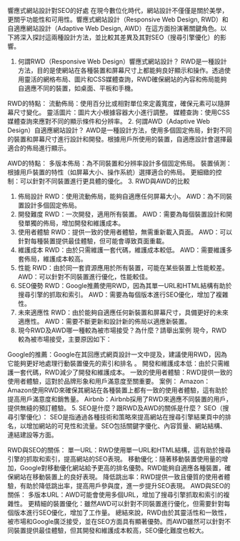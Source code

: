 響應式網站設計對SEO的好處
在現今數位化時代，網站設計不僅僅是關於美學，更關乎功能性和可用性。響應式網站設計（Responsive Web Design, RWD）和自適應網站設計（Adaptive Web Design, AWD）在這方面扮演著關鍵角色。以下將深入探討這兩種設計方法，並比較其差異及其對SEO（搜尋引擎優化）的影響。

1. 何謂RWD（Responsive Web Design）響應式網站設計？
RWD是一種設計方法，目的是使網站在各種裝置和屏幕尺寸上都能夠良好顯示和操作。透過使用靈活的網格布局、圖片和CSS媒體查詢，RWD確保網站的內容和佈局能夠自適應不同的裝置，如桌面、平板和手機。

RWD的特點：
流動佈局：使用百分比或相對單位來定義寬度，確保元素可以隨屏幕尺寸變化。
靈活圖片：圖片大小根據容器大小進行調整。
媒體查詢：使用CSS媒體查詢來應對不同的顯示條件和分辨率。
2. 何謂AWD（Adaptive Web Design）自適應網站設計？
AWD是一種設計方法，使用多個固定佈局，針對不同的裝置和屏幕尺寸進行設計和開發。根據用戶所使用的裝置，自適應設計會選擇最適合的佈局進行顯示。

AWD的特點：
多版本佈局：為不同裝置和分辨率設計多個固定佈局。
裝置偵測：根據用戶裝置的特性（如屏幕大小、操作系統）選擇適合的佈局。
更細緻的控制：可以針對不同裝置進行更具體的優化。
3. RWD與AWD的比較
1. 佈局設計
RWD：使用流動佈局，能夠自適應任何屏幕大小。
AWD：為不同裝置設計多個固定佈局。
2. 開發難度
RWD：一次開發，適用所有裝置。
AWD：需要為每個裝置設計和開發單獨的佈局，增加開發和維護成本。
3. 使用者體驗
RWD：提供一致的使用者體驗，無需重新載入頁面。
AWD：可以針對每種裝置提供最佳體驗，但可能會導致頁面重載。
4. 維護成本
RWD：由於只需維護一套代碼，維護成本較低。
AWD：需要維護多套佈局，維護成本較高。
5. 性能
RWD：由於同一套資源應用於所有裝置，可能在某些裝置上性能較差。
AWD：可以針對不同裝置進行優化，性能較佳。
6. SEO優勢
RWD：Google推薦使用RWD，因為其單一URL和HTML結構有助於搜尋引擎的抓取和索引。
AWD：需要為每個版本進行SEO優化，增加了複雜性。
7. 未來適應性
RWD：由於能夠自適應任何新裝置和屏幕尺寸，具備更好的未來適應性。
AWD：需要不斷更新和設計新的佈局以適應新裝置。
4. 現今RWD及AWD哪一種較為被市場接受？為什麼？請舉出案例
現今，RWD較為被市場接受，主要原因如下：

Google的推薦：Google在其回應式網頁設計一文中提及，建議使用RWD，因為它能夠更好地處理行動裝置優先的索引和排名 。
開發和維護成本低：由於只需維護一套代碼，RWD減少了開發和維護成本。
一致的使用者體驗：RWD提供一致的使用者體驗，這對於品牌形象和用戶滿意度至關重要。
案例：
Amazon：Amazon使用RWD來確保其網站在各種裝置上都有一致的使用者體驗，這有助於提高用戶滿意度和銷售量。
Airbnb：Airbnb採用了RWD來適應不同裝置的用戶，提供無縫的預訂體驗。
5. SEO是什麼？跟RWD及AWD的關係是什麼？
SEO（搜尋引擎優化）：
SEO是指通過各種技術和策略來提高網站在搜尋引擎結果頁中的排名，以增加網站的可見性和流量。SEO包括關鍵字優化、內容質量、網站結構、連結建設等方面。

RWD與SEO的關係：
單一URL：RWD使用單一URL和HTML結構，這有助於搜尋引擎的抓取和索引，提高網站的SEO表現。
移動優化：隨著移動裝置使用量的增加，Google對移動優化網站給予更高的排名優勢。RWD能夠自適應各種裝置，確保網站在移動裝置上的良好表現。
降低跳出率：RWD提供一致且優質的使用者體驗，有助於降低跳出率，提高用戶參與度，進一步提升SEO表現。
AWD與SEO的關係：
多版本URL：AWD可能會使用多個URL，增加了搜尋引擎抓取和索引的複雜性。
更精細的裝置優化：雖然AWD可以針對不同裝置進行優化，但需要針對每個版本進行SEO優化，增加了工作量。
總結來說，RWD由於其靈活性和一致性，被市場和Google廣泛接受，並在SEO方面具有顯著優勢。而AWD雖然可以針對不同裝置提供最佳體驗，但其開發和維護成本較高，SEO優化難度也較大。
